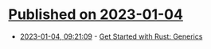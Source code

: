 # [Published on 2023-01-04](index.md)

* [2023-01-04, 09:21:09](https://news.ycombinator.com/item?id=34243644) - [Get Started with Rust: Generics](https://serokell.io/blog/rust-generics)
